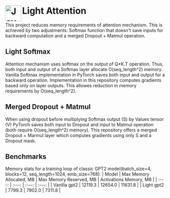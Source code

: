 # <img align="left" alt="Java" width="50px" src="https://cdn-icons.flaticon.com/png/512/2593/premium/2593389.png?token=exp=1647305057~hmac=211ad2e4848663544b142e4946dc8269"/> Light Attention

This project reduces memory requirements of attention mechanism. This is achieved by two adjustments: Softmax function that doesn't save inputs for backward computation and a merged Dropout + Matmul operation.

## Light Softmax
Attention mechanism uses softmax on the output of Q*K.T operation. Thus, both input and output of a Softmax layer allocate O(seq_length^2) memory. 
Vanilla Softmax implementation in PyTorch saves both input and output for a backward operation. 
Implementation in this repository computes gradients based only on layer outputs. This allowes reduction in memory requirements by O(seq_length^2).

## Merged Dropout + Matmul
When using dropout before multiplying Softmax output (S) by Values tensor (V) PyTorch saves both input to Dropout and input to Matmul operation (both require O(seq_length^2) memory). This repository offers a merged Dropout + Marmul layer which computes gradients using only S and a Dropout mask. 

## Benchmarks
Memory stats for a training loop of classic GPT2 model(batch_size=4, blocks=12, seq_length=1024, emb_size=768):
| Model  | Max Memory Allocated, MB | Max Memory Reserved, MB | Activations Memory, MB |
|  :---:  |  :---:  |  :---:  |  :---:  |
| Vanilla gpt2  | 12119.3 | 12654.0 | 11631.8 |
| Light gpt2  | 7799.3 | 7902.0 |  7311.8 |
